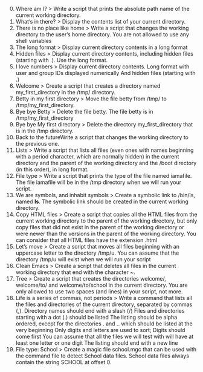 0. Where am I? > Write a script that prints the absolute path name of the current working directory.
1. What’s in there? > Display the contents list of your current directory.
2. There is no place like home > Write a script that changes the working directory to the user’s home directory.
	You are not allowed to use any shell variables
3. The long format > Display current directory contents in a long format
4. Hidden files > Display current directory contents, including hidden files (starting with .). Use the long format.
5. I love numbers > Display current directory contents.
	Long format
	with user and group IDs displayed numerically
	And hidden files (starting with .)
6. Welcome > Create a script that creates a directory named my_first_directory in the /tmp/ directory.
7. Betty in my first directory > Move the file betty from /tmp/ to /tmp/my_first_directory.
8. Bye bye Betty > Delete the file betty.
	The file betty is in /tmp/my_first_directory
9. Bye bye My first directory > Delete the directory my_first_directory that is in the /tmp directory.
10. Back to the futureWrite a script that changes the working directory to the previous one.
11. Lists > Write a script that lists all files (even ones with names beginning with a period character, which are normally hidden) in the current directory and the parent of the working directory and the /boot directory (in this order), in long format.
12. File type > Write a script that prints the type of the file named iamafile. The file iamafile will be in the /tmp directory when we will run your script.
13. We are symbols, and inhabit symbols > Create a symbolic link to /bin/ls, named __ls__. The symbolic link should be created in the current working directory.
14. Copy HTML files > Create a script that copies all the HTML files from the current working directory to the parent of the working directory, but only copy files that did not exist in the parent of the working directory or were newer than the versions in the parent of the working directory.
	You can consider that all HTML files have the extension .html
15. Let’s move > Create a script that moves all files beginning with an uppercase letter to the directory /tmp/u.
	You can assume that the directory /tmp/u will exist when we will run your script
16. Clean Emacs > Create a script that deletes all files in the current working directory that end with the character ~.
17. Tree > Create a script that creates the directories welcome/, welcome/to/ and welcome/to/school in the current directory.
	You are only allowed to use two spaces (and lines) in your script, not more.
18. Life is a series of commas, not periods > Write a command that lists all the files and directories of the current directory, separated by commas (,).
	Directory names should end with a slash (/)
	Files and directories starting with a dot (.) should be listed
	The listing should be alpha ordered, except for the directories . and .. which should be listed at the very beginning
	Only digits and letters are used to sort; Digits should come first
	You can assume that all the files we will test with will have at least one letter or one digit
	The listing should end with a new line
19. File type: School > Create a magic file school.mgc that can be used with the command file to detect School data files. School data files always contain the string SCHOOL at offset 0.

